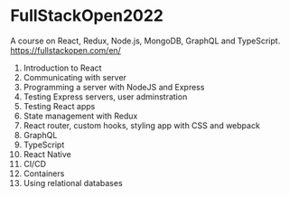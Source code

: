 # FullStackOpen2022
A course on React, Redux, Node.js, MongoDB, GraphQL and TypeScript.
https://fullstackopen.com/en/

1. Introduction to React
2. Communicating with server
3. Programming a server with NodeJS and Express
4. Testing Express servers, user adminstration
5. Testing React apps
6. State management with Redux
7. React router, custom hooks, styling app with CSS and webpack
8. GraphQL
9. TypeScript
10. React Native
11. CI/CD
12. Containers
13. Using relational databases
